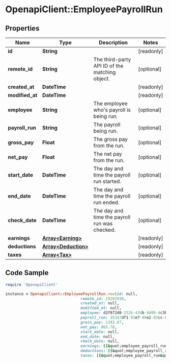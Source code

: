 # OpenapiClient::EmployeePayrollRun

## Properties

Name | Type | Description | Notes
------------ | ------------- | ------------- | -------------
**id** | **String** |  | [readonly] 
**remote_id** | **String** | The third-party API ID of the matching object. | [optional] 
**created_at** | **DateTime** |  | [readonly] 
**modified_at** | **DateTime** |  | [readonly] 
**employee** | **String** | The employee who&#39;s payroll is being run. | [optional] 
**payroll_run** | **String** | The payroll being run. | [optional] 
**gross_pay** | **Float** | The gross pay from the run. | [optional] 
**net_pay** | **Float** | The net pay from the run. | [optional] 
**start_date** | **DateTime** | The day and time the payroll run started. | [optional] 
**end_date** | **DateTime** | The day and time the payroll run ended. | [optional] 
**check_date** | **DateTime** | The day and time the payroll run was checked. | [optional] 
**earnings** | [**Array&lt;Earning&gt;**](Earning.md) |  | [readonly] 
**deductions** | [**Array&lt;Deduction&gt;**](Deduction.md) |  | [readonly] 
**taxes** | [**Array&lt;Tax&gt;**](Tax.md) |  | [readonly] 

## Code Sample

```ruby
require 'OpenapiClient'

instance = OpenapiClient::EmployeePayrollRun.new(id: null,
                                 remote_id: 19202938,
                                 created_at: null,
                                 modified_at: null,
                                 employee: d2f972d0-2526-434b-9409-4c3b468e08f0,
                                 payroll_run: 35347df1-95e7-46e2-93cc-66f1191edca5,
                                 gross_pay: 1342.67,
                                 net_pay: 865.78,
                                 start_date: null,
                                 end_date: null,
                                 check_date: null,
                                 earnings: [{&quot;employee_payroll_run&quot;:&quot;35347df1-95e7-46e2-93cc-66f1191edca5&quot;,&quot;amount&quot;:1002.34,&quot;type&quot;:&quot;SALARY&quot;},{&quot;employee_payroll_run&quot;:&quot;35347df1-95e7-46e2-93cc-66f1191edca5&quot;,&quot;amount&quot;:8342.34,&quot;type&quot;:&quot;OVERTIME&quot;}],
                                 deductions: [{&quot;employee_payroll_run&quot;:&quot;35347df1-95e7-46e2-93cc-66f1191edca5&quot;,&quot;name&quot;:&quot;Social Security&quot;,&quot;employee_deduction&quot;:34.54,&quot;company_deduction&quot;:78.78}],
                                 taxes: [{&quot;employee_payroll_run&quot;:&quot;35347df1-95e7-46e2-93cc-66f1191edca5&quot;,&quot;name&quot;:&quot;California State Income Tax&quot;,&quot;amount&quot;:100.25,&quot;employer_tax&quot;:&quot;False&quot;}])
```


